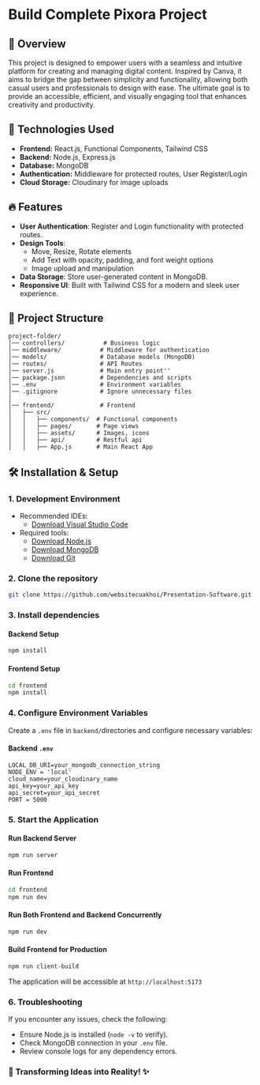 # Build Complete Pixora Project

## 📌 Overview
This project is designed to empower users with a seamless and intuitive platform for creating and managing digital content. Inspired by Canva, it aims to bridge the gap between simplicity and functionality, allowing both casual users and professionals to design with ease. The ultimate goal is to provide an accessible, efficient, and visually engaging tool that enhances creativity and productivity.

## 🚀 Technologies Used
- **Frontend:** React.js, Functional Components, Tailwind CSS
- **Backend:** Node.js, Express.js
- **Database:** MongoDB
- **Authentication:** Middleware for protected routes, User Register/Login
- **Cloud Storage:** Cloudinary for image uploads

## 🔥 Features
- **User Authentication**: Register and Login functionality with protected routes.
- **Design Tools**:
  - Move, Resize, Rotate elements
  - Add Text with opacity, padding, and font weight options
  - Image upload and manipulation
- **Data Storage**: Store user-generated content in MongoDB.
- **Responsive UI**: Built with Tailwind CSS for a modern and sleek user experience.

## 📂 Project Structure
```
project-folder/
│── controllers/       	   # Business logic
│── middleware/           # Middleware for authentication
│── models/               # Database models (MongoDB)
│── routes/               # API Routes
│── server.js             # Main entry point''
│── package.json          # Dependencies and scripts
│── .env                  # Environment variables
│── .gitignore            # Ignore unnecessary files
│
│── frontend/             # Frontend
│   ├── src/
│   │   ├── components/  # Functional components
│   │   ├── pages/       # Page views
│   │   ├── assets/      # Images, icons
│   │   ├── api/         # Restful api 
│   │   ├── App.js       # Main React App
```

## 🛠 Installation & Setup
### 1. Development Environment
- Recommended IDEs:
  - [Download Visual Studio Code](https://code.visualstudio.com/)
- Required tools:
  - [Download Node.js](https://nodejs.org/)
  - [Download MongoDB](https://www.mongodb.com/try/download/community)
  - [Download Git](https://git-scm.com/downloads)

### 2. Clone the repository
```sh
git clone https://github.com/websitecuakhoi/Presentation-Software.git
```

### 3. Install dependencies
#### Backend Setup
```sh
npm install
```
#### Frontend Setup
```sh
cd frontend
npm install
```

### 4. Configure Environment Variables
Create a `.env` file in `backend/`directories and configure necessary variables:

#### Backend `.env`
```plaintext
LOCAL_DB_URI=your_mongodb_connection_string
NODE_ENV = 'local'
cloud_name=your_cloudinary_name
api_key=your_api_key
api_secret=your_api_secret
PORT = 5000
```

### 5. Start the Application
#### Run Backend Server
```sh
npm run server
```
#### Run Frontend
```sh
cd frontend
npm run dev
```
#### Run Both Frontend and Backend Concurrently
```sh
npm run dev
```
#### Build Frontend for Production
```sh
npm run client-build
```
The application will be accessible at `http://localhost:5173`

### 6. Troubleshooting
If you encounter any issues, check the following:
- Ensure Node.js is installed (`node -v` to verify).
- Check MongoDB connection in your `.env` file.
- Review console logs for any dependency errors.

### 🚀 Transforming Ideas into Reality! ✨

